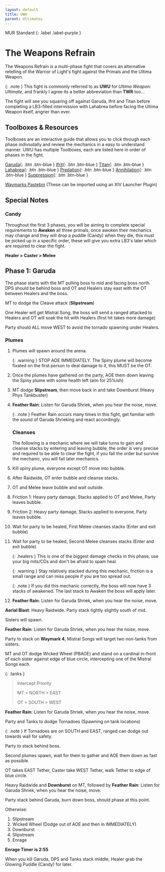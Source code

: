 ```yaml
---
layout: default
title: UWU
parent: Ultimates
---
```


MUR Standard 
{: .label .label-purple }

# The Weapons Refrain

The Weapons Refrain is a multi-phase fight that covers an alternative retelling of the Warrior of Light's fight against the Primals and the Ultima Weapon.

{: .note }
This fight is commonly referred to as **UWU** for *Ultima Weapon: Ultimate*, and frankly I agree its a better abbreviation than **TWR** too...

The fight will see you squaring off against Garuda, Ifrit and Titan before completing a LB3-filled intermission with Lahabrea before facing the Ultima Weapon itself, angrier than ever.

## Toolboxes & Resources

Toolboxes are an interactive guide that allows you to click through each phase indiviudally and review the mechanics in a easy to understand manner.
UWU has multiple Toolboxes, each are listed here in order of phases in the fight.

[Garuda](https://ff14.toolboxgaming.space/?id=882261013862561&preview=1){: .btn .btn-blue }
[Ifrit](https://ff14.toolboxgaming.space/?id=562530446784261&preview=1){: .btn .btn-blue }
[Titan](https://ff14.toolboxgaming.space/?id=982261963862561&preview=1){: .btn .btn-blue }
[Lahabrea](https://ff14.toolboxgaming.space/?id=430631425646261&preview=1){: .btn .btn-blue }
[Predation](https://ff14.toolboxgaming.space/?id=530635345646261&preview=1){: .btn .btn-blue }
[Annihilation](https://ff14.toolboxgaming.space/?id=930637786646261&preview=1){: .btn .btn-blue }
[Suppression](https://ff14.toolboxgaming.space/?id=192261294862561&preview=1){: .btn .btn-blue }

[Waymarks Pastebin](https://pastebin.com/KvHDCE6e) (These can be imported using an XIV Launcher Plugin)

## Special Notes

### Candy
Throughout the first 3 phases, you will be aiming to complete special requirements to **Awaken** all three primals, once awoken their mechanics may change and they will drop a puddle (Candy) when they die, this must be picked up in a specific order, these will give you extra LB3's later which are required to clear the fight.

**Healer > Caster > Melee**

## Phase 1: Garuda

The phase starts with the MT pulling boss to mid and facing boss north. DPS should be behind boss and OT and Healers stay east with the OT between Healers and the boss. 

MT to dodge the Cleave attack (**Slipstream**)

One Healer will get Mistral Song, the boss will send a ranged attacked to Healers and OT will soak the hit with Healers (first hit takes more damage)

Party should ALL move WEST to avoid the tornado spawning under Healers.

### Plumes

1. Plumes will spawn around the arena.
    
    {: .warning }
    STOP AOE IMMEDIATELY. The Spiny plume will become fixated on the first person to deal damage to it, this MUST be the OT.
    
1. Once the plumes have gathered on the party, AOE them down leaving the Spiny plume with some health left (aim for 25%ish)
1. MT dodge **Slipstream**, then move back in and take Downburst (Heavy Phys Tankbuster)
1. **Feather Rain**: Listen for Garuda Shriek, when you hear the noise, move.
    
    {: .note }
    Feather Rain occurs many times in this fight, get familiar with the sound of Garuda Shrieking and react accordingly.
    
    ### Cleanses
    The following is a mechanic where we will take turns to gain and cleanse stacks by entering and leaving bubble, the order is very precise and required to be able to clear the fight, if you fail the order but survive the mechanic, you will fail later mechanics.
    
1. Kill spiny plume, everyone except OT move into bubble.
1. After Raidwide, OT enter bubble and cleanse stacks.
1. OT and Melee leave bubble and wait outside.
1. Friction 1: Heavy party damage, Stacks applied to OT and Melee, Party leaves bubble.
1. Friction 2: Heavy party damage, Stacks applied to everyone, Party leaves bubble.
1. Wait for party to be healed, First Melee cleanses stacks (Enter and exit bubble)
1. Wait for party to be healed, Second Melee cleanses stacks (Enter and exit bubble)
    
    {: .healers }
    This is one of the biggest damage checks in this phase, use your big mits/CDs and don't be afraid to spam heal.
    
    {: .warning }
    Stay relatively stacked during this mechanic, friction is a small range and can miss people if you are too spread out.
    
    {: .note }
    If you did this mechanic correctly, the boss will now have 3 stacks of awakened. The last stack to Awaken the boss will apply later.

1. **Feather Rain**: Listen for Garuda Shriek, when you hear the noise, move.

**Aerial Blast**: Heavy Raidwide. Party stack tightly slightly south of mid.

Sisters will spawn.

**Feather Rain**: Listen for Garuda Shriek, when you hear the noise, move.

Party to stack on **Waymark 4**, Mistral Songs will target two non-tanks from sisters.

MT and OT dodge Wicked Wheel (PBAOE) and stand on a cardinal in-front of each sister against edge of blue circle, intercepting one of the Mistral Songs each.

{: .tanks }
> Intercept Priority
> 
> MT = NORTH > EAST
>
> OT = SOUTH > WEST

**Feather Rain**: Listen for Garuda Shriek, when you hear the noise, move.

Party and Tanks to dodge Tornadoes (Spawning on tank locations)

{: .note }
If Tornadoes are on SOUTH and EAST, ranged can dodge out towards wall for safety.

Party to stack behind boss.

Second plumes spawn, wait for them to gather and AOE them down as fast as possible.

OT takes EAST Tether, Caster take WEST Tether, walk Tether to edge of blue circle.

Heavy Raidwide and **Downburst** on MT, followed by **Feather Rain**: Listen for Garuda Shriek, when you hear the noise, move.

Party stack behind Garuda, burn down boss, should phase at this point.

Otherwise: 
1. Slipstream
2. Wicked Wheel (Dodge out of AOE and then in IMMEDIATELY)
3. Downburst
4. Slipstream
5. Enrage

**Enrage Timer is 2:55**

When you kill Garuda, DPS and Tanks stack middle, Healer grab the Glowing Puddle (Candy) for later.
